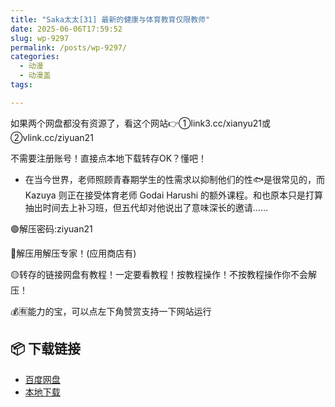 ```yaml
---
title: "Saka太太[31] 最新的健康与体育教育仅限教师"
date: 2025-06-06T17:59:52
slug: wp-9297
permalink: /posts/wp-9297/
categories:
  - 动漫
  - 动漫盖
tags:

---
```


如果两个网盘都没有资源了，看这个网站👉①link3.cc/xianyu21或②vlink.cc/ziyuan21

不需要注册账号！直接点本地下载转存OK？懂吧！

*   在当今世界，老师照顾青春期学生的性需求以抑制他们的性🐟是很常见的，而 Kazuya 则正在接受体育老师 Godai Harushi 的额外课程。和也原本只是打算抽出时间去上补习班，但五代却对他说出了意味深长的邀请……

🟢解压密码:ziyuan21

🔵解压用解压专家！(应用商店有)

🟡转存的链接网盘有教程！一定要看教程！按教程操作！不按教程操作你不会解压！

💰🈶能力的宝，可以点左下角赞赏支持一下网站运行

## 📦 下载链接
- [百度网盘](https://blziyuan21.com/pay-download/9297?key=79cb9c6015&down_id=0)
- [本地下载](https://blziyuan21.com/pay-download/9297?key=79cb9c6015&down_id=1)

